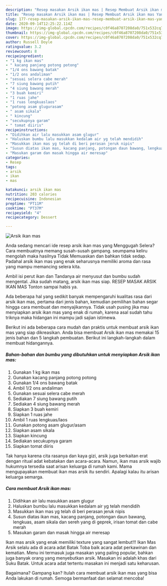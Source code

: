 ```yaml
---
description: "Resep masakan Arsik ikan mas | Resep Membuat Arsik ikan mas Yang Enak dan Simpel"
title: "Resep masakan Arsik ikan mas | Resep Membuat Arsik ikan mas Yang Enak dan Simpel"
slug: 177-resep-masakan-arsik-ikan-mas-resep-membuat-arsik-ikan-mas-yang-enak-dan-simpel
date: 2020-09-14T12:25:22.114Z
image: https://img-global.cpcdn.com/recipes/c0f46a8707208da0/751x532cq70/arsik-ikan-mas-foto-resep-utama.jpg
thumbnail: https://img-global.cpcdn.com/recipes/c0f46a8707208da0/751x532cq70/arsik-ikan-mas-foto-resep-utama.jpg
cover: https://img-global.cpcdn.com/recipes/c0f46a8707208da0/751x532cq70/arsik-ikan-mas-foto-resep-utama.jpg
author: Russell Doyle
ratingvalue: 3.2
reviewcount: 8
recipeingredient:
- "1 kg ikan mas"
- " kacang panjang potong potong"
- "1/4 ons bawang batak"
- "1/2 ons andaliman"
- "sesuai selera cabe merah"
- "7 siung bawang putih"
- "4 siung bawang merah"
- "3 buah kemiri"
- "1 ruas jahe"
- "1 ruas lengkuaslaos"
- "potong asam glugurasam"
- " asam sikala"
- " kincung"
- "secukupnya garam"
- " tomat diiris"
recipeinstructions:
- "Didihkan air lalu masukkan asam glugur"
- "Haluskan bumbu lalu masukkan kedalam air yg telah mendidih"
- "Masukkan ikan mas yg telah di beri perasan jeruk nipis"
- "Susun diatas ikan mas, kacang panjang, potongan daun bawang, lengkuas, asam sikala dan sereh yang di geprek, irisan tomat dan cabe merah"
- "Masukan garam dan masak hingga air meresap"
categories:
- Resep
tags:
- arsik
- ikan
- mas

katakunci: arsik ikan mas 
nutrition: 203 calories
recipecuisine: Indonesian
preptime: "PT11M"
cooktime: "PT37M"
recipeyield: "4"
recipecategory: Dessert

---
```



![Arsik ikan mas](https://img-global.cpcdn.com/recipes/c0f46a8707208da0/751x532cq70/arsik-ikan-mas-foto-resep-utama.jpg)

Anda sedang mencari ide resep arsik ikan mas yang Menggugah Selera? Cara membuatnya memang susah-susah gampang. seumpama keliru mengolah maka hasilnya Tidak Memuaskan dan bahkan tidak sedap. Padahal arsik ikan mas yang enak seharusnya memiliki aroma dan rasa yang mampu memancing selera kita.

Ambil isi perut ikan dan Tandanya air menyusut dan bumbu sudah mengental. Jika sudah matang, arsik ikan mas siap. RESEP MASAK ARSIK IKAN MAS Tonton sampai habis ya.

Ada beberapa hal yang sedikit banyak mempengaruhi kualitas rasa dari arsik ikan mas, pertama dari jenis bahan, kemudian pemilihan bahan segar hingga cara membuat dan menyajikannya. Tidak usah pusing jika mau menyiapkan arsik ikan mas yang enak di rumah, karena asal sudah tahu triknya maka hidangan ini mampu jadi sajian istimewa.


Berikut ini ada beberapa cara mudah dan praktis untuk membuat arsik ikan mas yang siap dikreasikan. Anda bisa membuat Arsik ikan mas memakai 15 jenis bahan dan 5 langkah pembuatan. Berikut ini langkah-langkah dalam membuat hidangannya.

<!--inarticleads1-->

##### Bahan-bahan dan bumbu yang dibutuhkan untuk menyiapkan Arsik ikan mas:

1. Gunakan 1 kg ikan mas
1. Gunakan  kacang panjang potong potong
1. Gunakan 1/4 ons bawang batak
1. Ambil 1/2 ons andaliman
1. Gunakan sesuai selera cabe merah
1. Sediakan 7 siung bawang putih
1. Sediakan 4 siung bawang merah
1. Siapkan 3 buah kemiri
1. Siapkan 1 ruas jahe
1. Ambil 1 ruas lengkuas/laos
1. Gunakan potong asam glugur/asam
1. Siapkan  asam sikala
1. Siapkan  kincung
1. Sediakan secukupnya garam
1. Siapkan  tomat diiris


Tak hanya karena cita rasanya dan kaya gizi, arsik juga berkaitan erat dengan ritual adat kebatakan dan acara-acara. Namun, ikan mas arsik wajib hukumnya tersedia saat arisan keluarga di rumah kami. Mama mengupayakan membuat ikan mas arsik itu sendiri. Apalagi kalau itu arisan keluarga semarga. 

<!--inarticleads2-->

##### Cara membuat Arsik ikan mas:

1. Didihkan air lalu masukkan asam glugur
1. Haluskan bumbu lalu masukkan kedalam air yg telah mendidih
1. Masukkan ikan mas yg telah di beri perasan jeruk nipis
1. Susun diatas ikan mas, kacang panjang, potongan daun bawang, lengkuas, asam sikala dan sereh yang di geprek, irisan tomat dan cabe merah
1. Masukan garam dan masak hingga air meresap


Ikan mas arsik yang enak memiliki texture yang sangat lembut!!! Ikan Mas Arsik selalu ada di acara adat Batak Toba baik acara adat perkawinan dan kematian. Menu ini termasuk juga masakan yang paling popular, bahkan juga banyak orang yang menyebutkan arsik. Masakan ini adalah khas dari Suku Batak. Untuk acara adat tertentu masakan ini menjadi satu keharusan. 

Bagaimana? Gampang kan? Itulah cara membuat arsik ikan mas yang bisa Anda lakukan di rumah. Semoga bermanfaat dan selamat mencoba!
